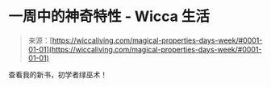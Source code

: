 <!--yml

category: 未分类

date: 2024-06-12 18:26:16

-->

# 一周中的神奇特性 - Wicca 生活

> 来源：[https://wiccaliving.com/magical-properties-days-week/#0001-01-01](https://wiccaliving.com/magical-properties-days-week/#0001-01-01)

查看我的新书，初学者绿巫术！

